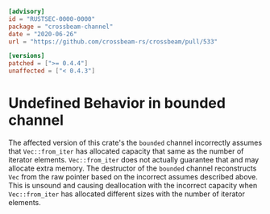 ```toml
[advisory]
id = "RUSTSEC-0000-0000"
package = "crossbeam-channel"
date = "2020-06-26"
url = "https://github.com/crossbeam-rs/crossbeam/pull/533"

[versions]
patched = [">= 0.4.4"]
unaffected = ["< 0.4.3"]
```

# Undefined Behavior in bounded channel

The affected version of this crate's the `bounded` channel incorrectly assumes that `Vec::from_iter` has allocated capacity that same as the number of iterator elements. `Vec::from_iter` does not actually guarantee that and may allocate extra memory. The destructor of the `bounded` channel reconstructs `Vec` from the raw pointer based on the incorrect assumes described above. This is unsound and causing deallocation with the incorrect capacity when `Vec::from_iter` has allocated different sizes with the number of iterator elements.
